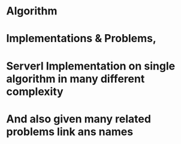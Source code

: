 # Algorithm
# Implementations &amp; Problems,
# Serverl Implementation on single algorithm in many different complexity
# And also given many related problems link ans names
